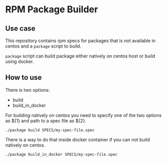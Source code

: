 # RPM Package Builder

## Use case

This repository contains rpm specs for packages that is not available in centos and a `package` script to build.

`package` script can build package either natively on centos host or build using docker.

## How to use
There is two options:
  - build
  - build_in_docker

For building natively on centos you need to specify one of the two options as ${1} and path to a spec file as ${2}.

`./package build SPECS/my-spec-file.spec`

There is a way to do that inside docker container if you can not build natively on centos.

`./package build_in_docker SPECS/my-spec-file.spec`

